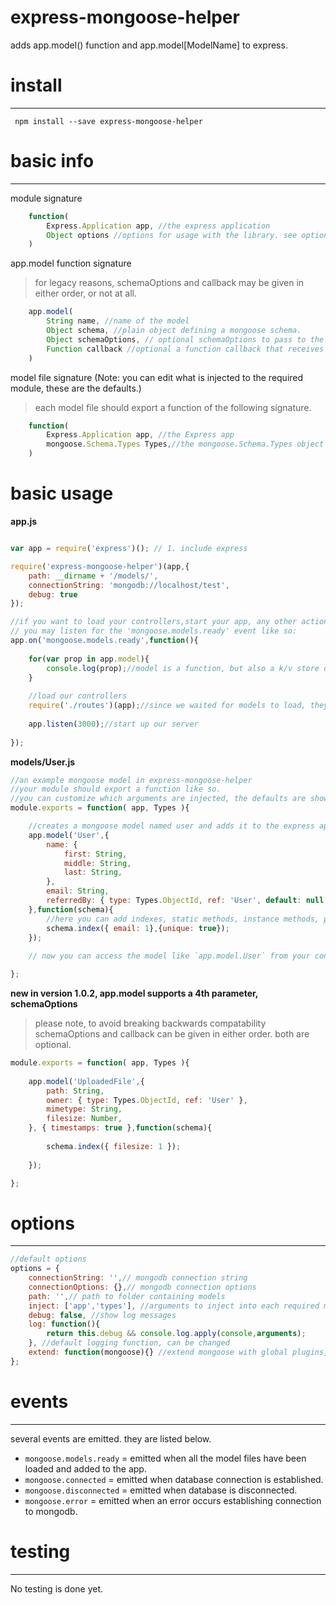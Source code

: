 # express-mongoose-helper 

adds app.model() function and app.model[ModelName] to express.

# install
---

` npm install --save express-mongoose-helper`

# basic info
---
module signature
```js
	function( 
		Express.Application app, //the express application
		Object options //options for usage with the library. see options below.
	)
```

app.model function signature
> for legacy reasons, schemaOptions and callback may be given in either order, or not at all. 
```js
	app.model( 
		String name, //name of the model
		Object schema, //plain object defining a mongoose schema.
		Object schemaOptions, // optional schemaOptions to pass to the mongoose schema constructor
		Function callback //optional a function callback that receives the generated mongoose schema. for adding indexes, static methods, instance methods, plugins to model.
	)
```

model file signature (Note: you can edit what is injected to the required module, these are the defaults.)
> each model file should export a function of the following signature.
```js
	function(
		Express.Application app, //the Express app
		mongoose.Schema.Types Types,//the mongoose.Schema.Types object for convenience/brevity.
	)
```

# basic usage


**app.js**
```js

var app = require('express')(); // 1. include express

require('express-mongoose-helper')(app,{
	path: __dirname + '/models/',
	connectionString: 'mongodb://localhost/test',
	debug: true
});

//if you want to load your controllers,start your app, any other action requiring the models to be loaded/defined
// you may listen for the 'mongoose.models.ready' event like so:
app.on('mongoose.models.ready',function(){
	
	for(var prop in app.model){
		console.log(prop);//model is a function, but also a k/v store of the models of your app.
	}
	
	//load our controllers
	require('./routes')(app);//since we waited for models to load, they will be accessible by the controllers.
	
	app.listen(3000);//start up our server
	
});
```
**models/User.js**
```js
//an example mongoose model in express-mongoose-helper
//your module should export a function like so.
//you can customize which arguments are injected, the defaults are shown below.
module.exports = function( app, Types ){

	//creates a mongoose model named user and adds it to the express app.
	app.model('User',{
		name: {
			first: String,
			middle: String,
			last: String,
		},
		email: String,
		referredBy: { type: Types.ObjectId, ref: 'User', default: null }
	},function(schema){
		//here you can add indexes, static methods, instance methods, plugins etc to the schema.
		schema.index({ email: 1},{unique: true});
	});
	
	// now you can access the model like `app.model.User` from your controllers.

};
```

**new in version 1.0.2, app.model supports a 4th parameter, schemaOptions**
> please note, to avoid breaking backwards compatability schemaOptions and callback can be given in either order. both are optional.
```js
module.exports = function( app, Types ){
	
	app.model('UploadedFile',{
		path: String,
		owner: { type: Types.ObjectId, ref: 'User' },
		mimetype: String,
		filesize: Number,
	}, { timestamps: true },function(schema){
	
		schema.index({ filesize: 1 });
	
	});

};
```

# options
---

```js 
//default options
options = {
	connectionString: '',// mongodb connection string
	connectionOptions: {},// mongodb connection options
	path: '',// path to folder containing models
	inject: ['app','types'], //arguments to inject into each required model
	debug: false, //show log messages
	log: function(){
		return this.debug && console.log.apply(console,arguments);
	}, //default logging function, can be changed
	extend: function(mongoose){} //extend mongoose with global plugins, custom types, etc.
};
```


# events
---
several events are emitted. they are listed below.
- `mongoose.models.ready` = emitted when all the model files have been loaded and added to the app.
- `mongoose.connected` = emitted when database connection is established.
- `mongoose.disconnected` = emitted when database is disconnected.
- `mongoose.error` = emitted when an error occurs establishing connection to mongodb.




# testing
---

No testing is done yet.

